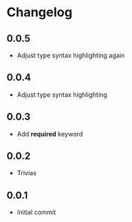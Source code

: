 # Changelog

## 0.0.5

- Adjust type syntax highlighting again

## 0.0.4

- Adjust type syntax highlighting

## 0.0.3

- Add **required** keyword

## 0.0.2

- Trivias

## 0.0.1

- Initial commit